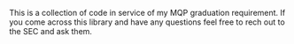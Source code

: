 This is a collection of code in service of my MQP graduation requirement. If you come across this library and have any questions feel free to rech out to the SEC and ask them.
